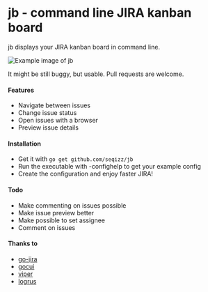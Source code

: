 # jb - command line JIRA kanban board

jb displays your JIRA kanban board in command line.

![Example image of jb](https://i.imgur.com/qUYpVGC.jpg)

It might be still buggy, but usable. Pull requests are welcome.

#### Features

- Navigate between issues
- Change issue status
- Open issues with a browser
- Preview issue details

#### Installation

- Get it with `go get github.com/seqizz/jb`
- Run the executable with -confighelp to get your example config
- Create the configuration and enjoy faster JIRA!

#### Todo

- Make commenting on issues possible
- Make issue preview better
- Make possible to set assignee
- Comment on issues

#### Thanks to

- [go-jira](https://github.com/andygrunwald/go-jira)
- [gocui](https://github.com/jroimartin/gocui)
- [viper](https://github.com/spf13/viper)
- [logrus](https://github.com/sirupsen/logrus)
